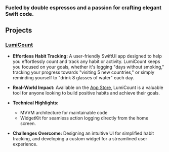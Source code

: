 ### Fueled by double espressos and a passion for crafting elegant Swift code.

## Projects

### [LumiCount](https://github.com/ilyapaddubny/LumiCount)

* **Effortless Habit Tracking:** A user-friendly SwiftUI app designed to help you effortlessly count and track any habit or activity. LumiCount keeps you focused on your goals,  whether it's logging "days without smoking," tracking your progress towards "visiting 5 new countries," or simply reminding yourself to "drink 8 glasses of water" each day. 

* **Real-World Impact:** Available on the [App Store](https://apps.apple.com/ee/app/lumicount/id6450320791), LumiCount is a valuable tool for anyone looking to build positive habits and achieve their goals.

* **Technical Highlights:** 
    * MVVM architecture for maintainable code
    * WidgetKit for seamless action logging directly from the home screen.

* **Challenges Overcome:** Designing an intuitive UI for simplified habit tracking, and developing a custom widget for a streamlined user experience.


<!--![](http://github-profile-summary-cards.vercel.app/api/cards/stats?username=ilyapaddubny&theme=swift)-->
<!--
**ilyapaddubny/ilyapaddubny** is a ✨ _special_ ✨ repository because its `README.md` (this file) appears on your GitHub profile.

Here are some ideas to get you started:

- 🔭 I’m currently working on ...
- 🌱 I’m currently learning ...
- 👯 I’m looking to collaborate on ...
- 🤔 I’m looking for help with ...
- 💬 Ask me about ...
- 📫 How to reach me: ...
- 😄 Pronouns: ...
- ⚡ Fun fact: ...
-->
